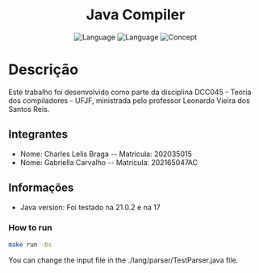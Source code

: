 <h1 align="center">
    <b> Java Compiler </b> 
</h1>

<p align="center">
    <img alt="Language" src="https://img.shields.io/badge/language-antlr-ff0">
  <img alt="Language" src="https://img.shields.io/badge/language-Java-brightgreen">
  <img alt="Concept" src="https://img.shields.io/badge/concept-Compilers-brightgreen">
</p>

# Descrição

Este trabalho foi desenvolvido como parte da disciplina DCC045 - Teoria dos compiladores - UFJF, ministrada pelo professor Leonardo Vieira dos Santos Reis.

## Integrantes

- Nome: Charles Lelis Braga -- Matrícula: 202035015
- Nome: Gabriella Carvalho -- Matrícula: 202165047AC

## Informações

- Java version: Foi testado na 21.0.2 e na 17

### How to run

```bash
make run -bs
```

You can change the input file in the ./lang/parser/TestParser.java file.


